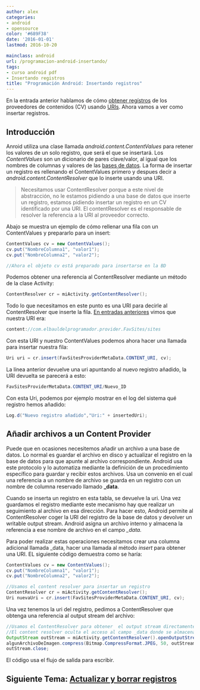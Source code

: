 ```yaml
---
author: alex
categories:
- android
- opensource
color: '#689F38'
date: '2016-01-01'
lastmod: 2016-10-20

mainclass: android
url: /programacion-android-insertando/
tags:
- curso android pdf
- Insertando registros
title: "Programación Android: Insertando registros"
---
```


En la entrada anterior hablamos de cómo [obtener regístros][1] de los proveedores de contenidos (CV) usando [URIs][2]. Ahora vamos a ver como insertar registros.



## Introducción

Anroid utiliza una clase llamada *android.content.ContentValues* para retener los valores de un solo registro, que será el que se insertará. Los *ContentValues* son un dicionario de pares clave/valor, al igual que los nombres de columnas y valores de las [bases de datos][3]. La forma de insertar un registro es rellenando el ContentValues primero y despues decir a *android.content.ContentResolver* que lo inserte usando una URI.

<!--more--><!--ad-->

> Necesitamos usar ContentResolver porque a este nivel de abstracción, no le estamos pidiendo a una base de datos que inserte un registro, estamos pidiendo insertar un registro en un CV identificado por una URI. El contentResolver es el responsable de resolver la referencia a la URI al proveedor correcto.

Abajo se muestra un ejemplo de cómo rellenar una fila con un ContentValues y prepararlo para un insert:

<!--more--><!--ad-->

```java
ContentValues cv = new ContentValues();
cv.put("NombreColumna1", "valor1");
cv.put("NombreColumna2", "valor2");

//Ahora el objeto cv está preparado para insertarse en la BD
```

Podemos obtener una referencia al ContentResolver mediante un método de la clase Activity:

```java
ContentResolver cr = miActivity.getContentResolver();
```

Todo lo que necesitamos en este punto es una URI para decirle al ContentResolver que inserte la fila. [En entradas anteriores][4] vimos que nuestra URI era:

```java
content://com.elbauldelprogramador.provider.FavSites/sites
```

Con esta URI y nuestro ContentValues podemos ahora hacer una llamada para insertar nuestra fila:

```java
Uri uri = cr.insert(FavSitesProviderMetaData.CONTENT_URI, cv);
```

La línea anterior devuelve una uri apuntando al nuevo registro añadido, la URI devuelta se parecerá a esto:

```java
FavSitesProviderMetaData.CONTENT_URI/Nuevo_ID
```

Con esta Uri, podemos por ejemplo mostrar en el log del sistema qué registro hemos añadido:

```java
Log.d("Nuevo registro añadido","Uri:" + insertedUri);
```

## Añadir archivos a un Content Provider

Puede que en ocasiones necesitemos añadir un archivo a una base de datos. Lo normal es guardar el archivo en disco y actualizar el registro en la base de datos para que apunte al archivo correspondiente. Android usa este protocolo y lo automatiza mediante la definición de un procedimiento específico para guardar y recibir estos archivos. Usa un convenio en el cual una referencia a un nombre de archivo se guarda en un registro con un nombre de columna reservado llamado **_data**.

Cuando se inserta un registro en esta tabla, se devuelve la uri. Una vez guardamos el registro mediante este mecanismo hay que realizar un seguimiento al archivo en esa dirección. Para hacer esto, Android permite al ContentResolver coger la URI del registro de la base de datos y devolver un writable output stream. Android asigna un archivo interno y almacena la referencia a ese nombre de archivo en el campo *_data.*

Para poder realizar estas operaciones necesitamos crear una columna adicional llamada _data, hacer una llamada al método *insert* para obtener una URI. EL siguiente código demuestra como se haría:

```java
ContentValues cv = new ContentValues();
cv.put("NombreColumna1", "valor1");
cv.put("NombreColumna2", "valor2");

//Usamos el content resolver para insertar un registro
ContentResolver cr = miActivity.getContentResolver();
Uri nuevaUri = cr.insert(FavSitesProviderMetaData.CONTENT_URI, cv);
```

Una vez tenemos la uri del registro, pedimos a ContentResolver que obtenga una referencia al output stream del archivo:

```java
//Usamos el ContentResolver para obtener  el output stream directamente
//El content resolver oculta el acceso al campo _data donde se almacena realmente la referencia al archivo
OutputStream outStream = miActivity.getContentResolver().openOutputStream(nuevaUri);
algunArchivoDeImagen.compress(Bitmap.CompressFormat.JPEG, 50, outStream);
outStream.close;
```

El código usa el flujo de salida para escribir.

## Siguiente Tema: [Actualizar y borrar registros][5]

 [1]: https://elbauldelprogramador.com/programacion-android-usando-la-clausula
 [2]: https://elbauldelprogramador.com/programacion-android-proveedores-de
 [3]: https://elbauldelprogramador.com/bases-de-datos
 [4]: https://elbauldelprogramador.com/programacion-android-arquitectura-de
 [5]: https://elbauldelprogramador.com/programacion-android-actualizar-y/
